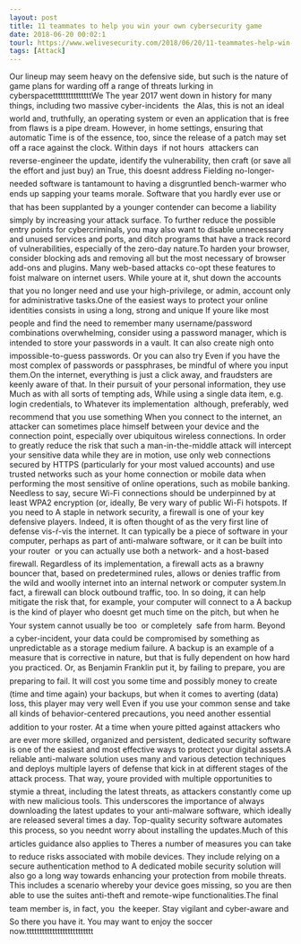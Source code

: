 ```yaml
---
layout: post
title: 11 teammates to help you win your own cybersecurity game
date: 2018-06-20 00:02:1
tourl: https://www.welivesecurity.com/2018/06/20/11-teammates-help-win-cybersecurity-game/
tags: [Attack]
---
```

Our lineup may seem heavy on the defensive side, but such is the nature of game plans for warding off a range of threats lurking in cyberspacetttttttttttttttWe The year 2017 went down in history for many things, including two massive cyber-incidents  the Alas, this is not an ideal world and, truthfully, an operating system or even an application that is free from flaws is a pipe dream. However, in home settings, ensuring that automatic Time is of the essence, too, since the release of a patch may set off a race against the clock. Within days  if not hours  attackers can reverse-engineer the update, identify the vulnerability, then craft (or save all the effort and just buy) an True, this doesnt address Fielding no-longer-needed software is tantamount to having a disgruntled bench-warmer who ends up sapping your teams morale. Software that you hardly ever use or that has been supplanted by a younger contender can become a liability simply by increasing your attack surface. To further reduce the possible entry points for cybercriminals, you may also want to disable unnecessary and unused services and ports, and ditch programs that have a track record of vulnerabilities, especially of the zero-day nature.To harden your browser, consider blocking ads and removing all but the most necessary of browser add-ons and plugins. Many web-based attacks co-opt these features to foist malware on internet users. While youre at it, shut down the accounts that you no longer need and use your high-privilege, or admin, account only for administrative tasks.One of the easiest ways to protect your online identities consists in using a long, strong and unique If youre like most people and find the need to remember many username/password combinations overwhelming, consider using a password manager, which is intended to store your passwords in a vault. It can also create nigh onto impossible-to-guess passwords. Or you can also try Even if you have the most complex of passwords or passphrases, be mindful of where you input them.On the internet, everything is just a click away, and fraudsters are keenly aware of that. In their pursuit of your personal information, they use Much as with all sorts of tempting ads, While using a single data item, e.g. login credentials, to Whatever its implementation  although, preferably, wed recommend that you use something When you connect to the internet, an attacker can sometimes place himself between your device and the connection point, especially over ubiquitous wireless connections. In order to greatly reduce the risk that such a man-in-the-middle attack will intercept your sensitive data while they are in motion, use only web connections secured by HTTPS (particularly for your most valued accounts) and use trusted networks such as your home connection or mobile data when performing the most sensitive of online operations, such as mobile banking. Needless to say, secure Wi-Fi connections should be underpinned by at least WPA2 encryption (or, ideally, Be very wary of public Wi-Fi hotspots. If you need to A staple in network security, a firewall is one of your key defensive players. Indeed, it is often thought of as the very first line of defense vis-ŕ-vis the internet. It can typically be a piece of software in your computer, perhaps as part of anti-malware software, or it can be built into your router  or you can actually use both a network- and a host-based firewall. Regardless of its implementation, a firewall acts as a brawny bouncer that, based on predetermined rules, allows or denies traffic from the wild and woolly internet into an internal network or computer system.In fact, a firewall can block outbound traffic, too. In so doing, it can help mitigate the risk that, for example, your computer will connect to a A backup is the kind of player who doesnt get much time on the pitch, but when he Your system cannot usually be too  or completely  safe from harm. Beyond a cyber-incident, your data could be compromised by something as unpredictable as a storage medium failure. A backup is an example of a measure that is corrective in nature, but that is fully dependent on how hard you practiced. Or, as Benjamin Franklin put it, by failing to prepare, you are preparing to fail. It will cost you some time and possibly money to create (time and time again) your backups, but when it comes to averting (data) loss, this player may very well Even if you use your common sense and take all kinds of behavior-centered precautions, you need another essential addition to your roster. At a time when youre pitted against attackers who are ever more skilled, organized and persistent, dedicated security software is one of the easiest and most effective ways to protect your digital assets.A reliable anti-malware solution uses many and various detection techniques and deploys multiple layers of defense that kick in at different stages of the attack process. That way, youre provided with multiple opportunities to stymie a threat, including the latest threats, as attackers constantly come up with new malicious tools. This underscores the importance of always downloading the latest updates to your anti-malware software, which ideally are released several times a day. Top-quality security software automates this process, so you neednt worry about installing the updates.Much of this articles guidance also applies to Theres a number of measures you can take to reduce risks associated with mobile devices. They include relying on a secure authentication method to A dedicated mobile security solution will also go a long way towards enhancing your protection from mobile threats. This includes a scenario whereby your device goes missing, so you are then able to use the suites anti-theft and remote-wipe functionalities.The final team member is, in fact, you  the keeper. Stay vigilant and cyber-aware and So there you have it. You may want to enjoy the soccer now.tttttttttttttttttttttttttt